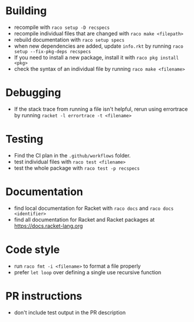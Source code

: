 # Building
* recompile with `raco setup -D recspecs` 
* recompile individual files that are changed with `raco make <filepath>`
* rebuild documentation with `raco setup specs`
* when new dependencies are added, update `info.rkt` by running `raco setup --fix-pkg-deps recspecs`
* If you need to install a new package, install it with `raco pkg install <pkg>`
* check the syntax of an individual file by running `raco make <filename>`

# Debugging
* If the stack trace from running a file isn't helpful, rerun using errortrace by running
  `racket -l errortrace -t <filename>`

# Testing
 * Find the CI plan in the `.github/workflows` folder.
 * test individual files with `raco test <filename>`
 * test the whole package with `raco test -p recspecs`

# Documentation
* find local documentation for Racket with `raco docs` and `raco docs <identifier>`
* find all documentation for Racket and Racket packages at https://docs.racket-lang.org

# Code style
* run `raco fmt -i <filename>` to format a file properly
* prefer `let loop` over defining a single use recursive function
  
# PR instructions
* don't include test output in the PR description


